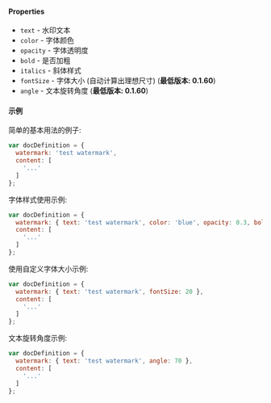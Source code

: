 #### Properties 

- `text` - 水印文本
- `color` - 字体颜色
- `opacity` - 字体透明度
- `bold` - 是否加粗
- `italics` - 斜体样式
- `fontSize` - 字体大小 (自动计算出理想尺寸) (**最低版本: 0.1.60**)
- `angle` - 文本旋转角度 (**最低版本: 0.1.60**)

#### 示例

简单的基本用法的例子:

```js
var docDefinition = {
  watermark: 'test watermark',
  content: [
    '...'
  ]
};
```

字体样式使用示例:

```js
var docDefinition = {
  watermark: { text: 'test watermark', color: 'blue', opacity: 0.3, bold: true, italics: false },
  content: [
    '...'
  ]
};
```

使用自定义字体大小示例:


```js
var docDefinition = {
  watermark: { text: 'test watermark', fontSize: 20 },
  content: [
    '...'
  ]
};
```

文本旋转角度示例:

```js
var docDefinition = {
  watermark: { text: 'test watermark', angle: 70 },
  content: [
    '...'
  ]
};
```